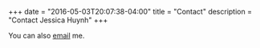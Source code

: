 +++
date = "2016-05-03T20:07:38-04:00"
title = "Contact"
description = "Contact Jessica Huynh"
+++

You can also [email](mailto:jessicahhuynh@outlook.com) me.
